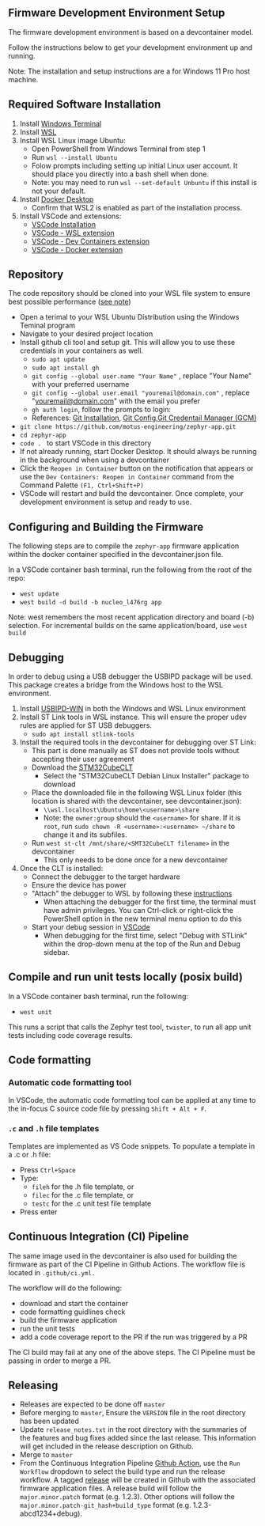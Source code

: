 ## Firmware Development Environment Setup

The firmware development environment is based on a devcontainer model.

Follow the instructions below to get your development environment up and running.

Note: The installation and setup instructions are a for Windows 11 Pro host machine.

## Required Software Installation

1. Install [Windows Terminal](https://learn.microsoft.com/en-us/windows/wsl/setup/environment#set-up-windows-terminal)
1. Install [WSL](https://learn.microsoft.com/en-us/windows/wsl/setup/environment)
1. Install WSL Linux image Ubuntu:
    * Open PowerShell from Windows Terminal from step 1
    * Run `wsl --install Ubuntu`
    * Folow prompts including setting up initial Linux user account. It should place you directly into a bash shell when done.
    * Note: you may need to run `wsl --set-default Unbuntu` if this install is not your default.
1. Install [Docker Desktop](https://learn.microsoft.com/en-us/windows/wsl/tutorials/wsl-containers)
    * Confirm that WSL2 is enabled as part of the installation process.
1. Install VSCode and extensions:
    * [VSCode Installation](https://code.visualstudio.com/download)
    * [VSCode - WSL extension](https://marketplace.visualstudio.com/items?itemName=ms-vscode-remote.remote-wsl)
    * [VSCode - Dev Containers extension](https://marketplace.visualstudio.com/items?itemName=ms-vscode-remote.remote-containers)
    * [VSCode - Docker extension](https://marketplace.visualstudio.com/items?itemName=ms-azuretools.vscode-docker)

## Repository
The code repository should be cloned into your WSL file system to ensure best possible performance ([see note](https://learn.microsoft.com/en-us/windows/wsl/filesystems#file-storage-and-performance-across-file-systems))
* Open a terimal to your WSL Ubuntu Distribution using the Windows Teminal program
* Navigate to your desired project location
* Install github cli tool and setup git. This will allow you to use these credentials in your containers as well.
    * `sudo apt update`
    * `sudo apt install gh`
    * `git config --global user.name "Your Name"` ,   replace "Your Name" with your preferred username 
    * `git config --global user.email "youremail@domain.com"` , replace "youremail@domain.com" with the email you prefer 
    * `gh auth login`, follow the prompts to login:
    * References: [Git Installation](https://learn.microsoft.com/en-us/windows/wsl/tutorials/wsl-git), [Git Config](https://learn.microsoft.com/en-us/windows/wsl/tutorials/wsl-git#git-config-file-setup),[Git Credentail Manager (GCM)](https://learn.microsoft.com/en-us/windows/wsl/tutorials/wsl-git#git-credential-manager-setup)
* `git clone https://github.com/motus-engineering/zephyr-app.git`
* `cd zephyr-app`
* `code . ` to start VSCode in this directory
* If not already running, start Docker Desktop. It should always be running in the background when using a devcontainer
* Click the `Reopen in Container` button on the notification that appears or use the `Dev Containers: Reopen in Container` command from the Command Palette `(F1, Ctrl+Shift+P)`
* VSCode will restart and build the devcontainer. Once complete, your development environment is setup and ready to use.

## Configuring and Building the Firmware
The following steps are to compile the `zephyr-app` firmware application within the docker container specified in the devcontainer.json file.

In a VSCode container bash terminal, run the following from the root of the repo:
* `west update`
* `west build -d build -b nucleo_l476rg app`

Note: west remembers the most recent application directory and board (-b) selection. For incremental builds on the same application/board, use `west build` 

## Debugging
In order to debug using a USB debugger the USBIPD package will be used. This package creates a bridge from the Windows host to the WSL environment.

1. Install [USBIPD-WIN](https://learn.microsoft.com/en-us/windows/wsl/connect-usb) in both the Windows and WSL Linux environment
1. Install ST Link tools in WSL instance. This will ensure the proper udev rules are applied for ST USB debuggers.
    * `sudo apt install stlink-tools`
1. Install the required tools in the devcontainer for debugging over ST Link:
    * This part is done manually as ST does not provide tools without accepting their user agreement
    * Download the [STM32CubeCLT](https://www.st.com/en/development-tools/stm32cubeclt.html)
        * Select the "STM32CubeCLT Debian Linux Installer" package to download
    * Place the downloaded file in the following WSL Linux folder (this location is shared with the devcontainer, see devcontainer.json):
        * `\\wsl.localhost\Ubuntu\home\<username>\share`
        * Note: the `owner:group` should the `<username>` for share. If it is `root`, run `sudo chown -R <username>:<username> ~/share` to change it and its subfiles.
    * Run `west st-clt /mnt/share/<SMT32CubeCLT filename>` in the devcontainer
        * This only needs to be done once for a new devcontainer
1. Once the CLT is installed:
    * Connect the debugger to the target hardware
    * Ensure the device has power
    * "Attach" the debugger to WSL by following these [instructions](https://learn.microsoft.com/en-us/windows/wsl/connect-usb#attach-a-usb-device)
        * When attaching the debugger for the first time, the terminal must have admin privileges. You can Ctrl-click or right-click the PowerShell option in the new terminal menu option to do this
    * Start your debug session in [VSCode](https://code.visualstudio.com/docs/editor/debugging)
        * When debugging for the first time, select "Debug with STLink" within the drop-down menu at the top of the Run and Debug sidebar.

## Compile and run unit tests locally (posix build)
In a VSCode container bash terminal, run the following:
* `west unit`

This runs a script that calls the Zephyr test tool, `twister`, to run all app unit tests including code coverage results.

## Code formatting
### Automatic code formatting tool
In VSCode, the automatic code formatting tool can be applied at any time to the in-focus C source code file by pressing `Shift + Alt + F`.

### `.c` and `.h` file templates
Templates are implemented as VS Code snippets. To populate a template in a .c or .h file:
* Press `Ctrl+Space`
* Type:
    * `fileh` for the .h file template, or
    * `filec` for the .c file template, or
    * `testc` for the .c unit test file template
* Press enter

## Continuous Integration (CI) Pipeline
The same image used in the devcontainer is also used for building the firmware as part of the CI Pipeline in Github Actions. The workflow file is located in `.github/ci.yml.`

The workflow will do the following:
* download and start the container
* code formatting guidlines check
* build the firmware application
* run the unit tests
* add a code coverage report to the PR if the run was triggered by a PR

The CI build may fail at any one of the above steps. The CI Pipeline must be passing in order to merge a PR.

## Releasing
* Releases are expected to be done off `master`
* Before merging to `master`, Ensure the `VERSION` file in the root directory has been updated
* Update `release_notes.txt` in the root directory with the summaries of the features and bug fixes added since the last release. This information will get included in the release description on Github.
* Merge to `master`
* From the Continuous Integration Pipeline [Github Action](https://github.com/motus-engineering/zephyr-app/actions/workflows/ci.yml), use the `Run Workflow` dropdown to select the build type and run the release workflow. A tagged [release](https://github.com/motus-engineering/zephyr-app/releases) will be created in Github with the associated firmware application files. A release build will follow the `major.minor.patch` format (e.g. 1.2.3). Other options will follow the `major.minor.patch-git_hash+build_type` format (e.g. 1.2.3-abcd1234+debug).
